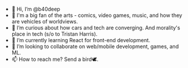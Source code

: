 - 👋 Hi, I’m @b40deep
- 💚 I'm a big fan of the arts - comics, video games, music, and how they are vehicles of worldviews.
- 👀 I’m curious about how cars and tech are converging. And morality's place in tech (s/o to Tristan Harris).
- 🌱 I’m currently learning React for front-end development.
- 💞️ I’m looking to collaborate on web/mobile development, games, and ML.
- 📫 How to reach me?  Send a bird🕊.

<!---
b40deep/b40deep is a ✨ special ✨ repository because its `README.md` (this file) appears on your GitHub profile.
You can click the Preview link to take a look at your changes.
--->
